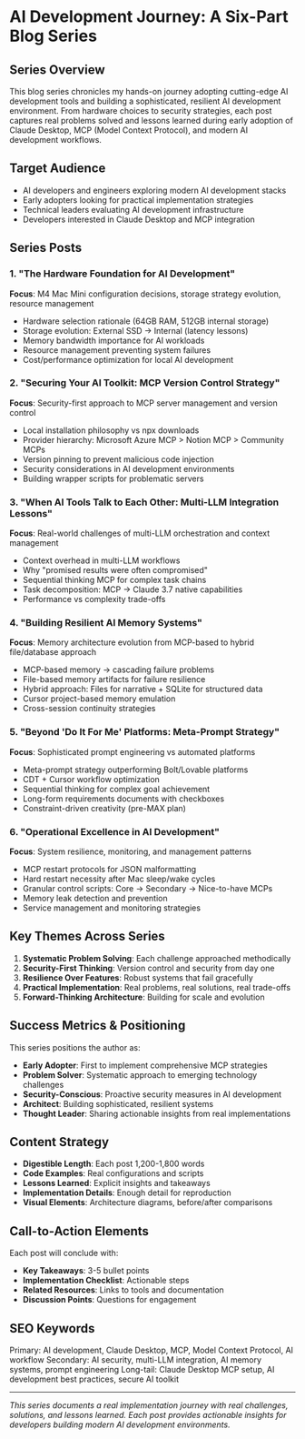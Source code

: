 # AI Development Journey: A Six-Part Blog Series

## Series Overview

This blog series chronicles my hands-on journey adopting cutting-edge AI development tools and building a sophisticated, resilient AI development environment. From hardware choices to security strategies, each post captures real problems solved and lessons learned during early adoption of Claude Desktop, MCP (Model Context Protocol), and modern AI development workflows.

## Target Audience

- AI developers and engineers exploring modern AI development stacks
- Early adopters looking for practical implementation strategies
- Technical leaders evaluating AI development infrastructure
- Developers interested in Claude Desktop and MCP integration

## Series Posts

### 1. "The Hardware Foundation for AI Development" 
**Focus**: M4 Mac Mini configuration decisions, storage strategy evolution, resource management
- Hardware selection rationale (64GB RAM, 512GB internal storage)
- Storage evolution: External SSD → Internal (latency lessons)
- Memory bandwidth importance for AI workloads
- Resource management preventing system failures
- Cost/performance optimization for local AI development

### 2. "Securing Your AI Toolkit: MCP Version Control Strategy"
**Focus**: Security-first approach to MCP server management and version control
- Local installation philosophy vs npx downloads
- Provider hierarchy: Microsoft Azure MCP > Notion MCP > Community MCPs
- Version pinning to prevent malicious code injection
- Security considerations in AI development environments
- Building wrapper scripts for problematic servers

### 3. "When AI Tools Talk to Each Other: Multi-LLM Integration Lessons"
**Focus**: Real-world challenges of multi-LLM orchestration and context management
- Context overhead in multi-LLM workflows
- Why "promised results were often compromised"
- Sequential thinking MCP for complex task chains
- Task decomposition: MCP → Claude 3.7 native capabilities
- Performance vs complexity trade-offs

### 4. "Building Resilient AI Memory Systems"
**Focus**: Memory architecture evolution from MCP-based to hybrid file/database approach
- MCP-based memory → cascading failure problems
- File-based memory artifacts for failure resilience
- Hybrid approach: Files for narrative + SQLite for structured data
- Cursor project-based memory emulation
- Cross-session continuity strategies

### 5. "Beyond 'Do It For Me' Platforms: Meta-Prompt Strategy"
**Focus**: Sophisticated prompt engineering vs automated platforms
- Meta-prompt strategy outperforming Bolt/Lovable platforms
- CDT + Cursor workflow optimization
- Sequential thinking for complex goal achievement
- Long-form requirements documents with checkboxes
- Constraint-driven creativity (pre-MAX plan)

### 6. "Operational Excellence in AI Development"
**Focus**: System resilience, monitoring, and management patterns
- MCP restart protocols for JSON malformatting
- Hard restart necessity after Mac sleep/wake cycles
- Granular control scripts: Core → Secondary → Nice-to-have MCPs
- Memory leak detection and prevention
- Service management and monitoring strategies

## Key Themes Across Series

1. **Systematic Problem Solving**: Each challenge approached methodically
2. **Security-First Thinking**: Version control and security from day one
3. **Resilience Over Features**: Robust systems that fail gracefully
4. **Practical Implementation**: Real problems, real solutions, real trade-offs
5. **Forward-Thinking Architecture**: Building for scale and evolution

## Success Metrics & Positioning

This series positions the author as:
- **Early Adopter**: First to implement comprehensive MCP strategies
- **Problem Solver**: Systematic approach to emerging technology challenges
- **Security-Conscious**: Proactive security measures in AI development
- **Architect**: Building sophisticated, resilient systems
- **Thought Leader**: Sharing actionable insights from real implementations

## Content Strategy

- **Digestible Length**: Each post 1,200-1,800 words
- **Code Examples**: Real configurations and scripts
- **Lessons Learned**: Explicit insights and takeaways
- **Implementation Details**: Enough detail for reproduction
- **Visual Elements**: Architecture diagrams, before/after comparisons

## Call-to-Action Elements

Each post will conclude with:
- **Key Takeaways**: 3-5 bullet points
- **Implementation Checklist**: Actionable steps
- **Related Resources**: Links to tools and documentation
- **Discussion Points**: Questions for engagement

## SEO Keywords

Primary: AI development, Claude Desktop, MCP, Model Context Protocol, AI workflow
Secondary: AI security, multi-LLM integration, AI memory systems, prompt engineering
Long-tail: Claude Desktop MCP setup, AI development best practices, secure AI toolkit

---

*This series documents a real implementation journey with real challenges, solutions, and lessons learned. Each post provides actionable insights for developers building modern AI development environments.*
